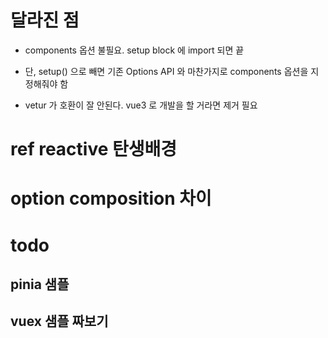 # 달라진 점

- components 옵션 불필요. setup block 에 import 되면 끝
- 단, setup() 으로 빼면 기존 Options API 와 마찬가지로 components 옵션을 지정해줘야 함

- vetur 가 호환이 잘 안된다. vue3 로 개발을 할 거라면 제거 필요

# ref reactive 탄생배경

# option composition 차이

# todo

## pinia 샘플

## vuex 샘플 짜보기
